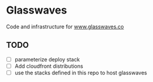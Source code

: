 # Glasswaves
Code and infrastructure for www.glasswaves.co

## TODO
* [ ] parameterize deploy stack
* [ ] Add cloudfront distributions
* [ ] use the stacks defined in this repo to host glasswaves

